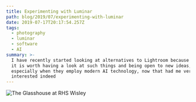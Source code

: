 ```yaml
---
title: Experimenting with Luminar
path: blog/2019/07/experimenting-with-luminar
date: 2019-07-17T20:17:54.257Z
tags:
  - photography
  - luminar
  - software
  - AI
summary: >-
  I have recently started looking at alternatives to Lightroom because sometimes
  it is worth having a look at such things and being open to new ideas,
  especially when they employ modern AI technology, now that had me very
  interested indeed
---
```

![The Glasshouse at RHS Wisley](/images/uploads/_dsc3200-800.jpeg "The Glasshouse at RHS Wisley")

![]()
